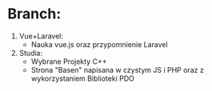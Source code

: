 # Branch:  
1. Vue+Laravel:  
   - Nauka vue.js oraz przypomnienie Laravel
2. Studia:
   - Wybrane Projekty C++
   - Strona "Basen" napisana w czystym JS i PHP oraz z wykorzystaniem Biblioteki PDO
